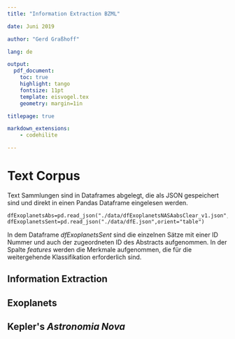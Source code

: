 ```yaml
---
title: "Information Extraction BZML"

date: Juni 2019

author: "Gerd Graßhoff"

lang: de

output:
  pdf_document:
    toc: true
    highlight: tango
    fontsize: 11pt
    template: eisvogel.tex
    geometry: margin=1in

titlepage: true

markdown_extensions:
    - codehilite

---
```


# Text Corpus

Text Sammlungen sind in Dataframes abgelegt, die als JSON gespeichert sind und direkt in einen Pandas Dataframe eingelesen werden.

~~~~{.python startFrom="100"}
dfExoplanetsAbs=pd.read_json("./data/dfExoplanetsNASAabsClear_v1.json",orient="table")
dfExoplanetsSent=pd.read_json("./data/dfE.json",orient="table")
~~~~
In dem Dataframe *dfExoplanetsSent*  sind die einzelnen Sätze mit einer ID Nummer und auch der zugeordneten ID des Abstracts aufgenommen. In der Spalte *features*  werden die Merkmale aufgenommen, die für die weitergehende Klassifikation erforderlich sind.



## Information Extraction


## Exoplanets

## Kepler's *Astronomia Nova*

